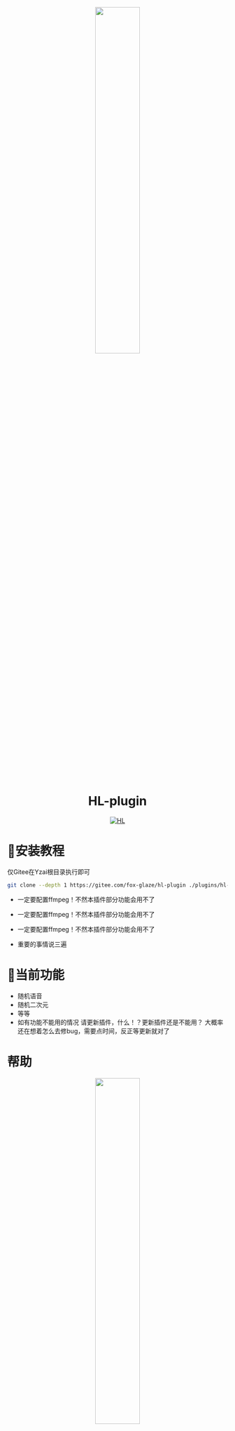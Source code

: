 
<p align="center">
   <a href="https://gitee.com/fox-glaze/hl-plugin/"><img src="https://gitee.com/luoyutianyang/tuchuan/raw/master/zy.png" width="45%" /></a>
</p>


<div align="center">

# HL-plugin

[![HL](https://profile-counter.glitch.me/hl-Plugin/count.svg)](https://gitee.com/fox-glaze/hl-plugin    )
</div>

# 🚀安装教程
仅Gitee在Yzai根目录执行即可


``` bash
git clone --depth 1 https://gitee.com/fox-glaze/hl-plugin ./plugins/hl-plugin
```

- 一定要配置ffmpeg！不然本插件部分功能会用不了
- 一定要配置ffmpeg！不然本插件部分功能会用不了
- 一定要配置ffmpeg！不然本插件部分功能会用不了
 
- 重要的事情说三遍

# 🐔当前功能
- 随机语音
- 随机二次元
- 等等
- 如有功能不能用的情况 请更新插件，什么！？更新插件还是不能用？ 大概率还在想着怎么去修bug，需要点时间，反正等更新就对了


# 帮助
<p align="center">
   <a href="https://gitee.com/fox-glaze/hl-plugin/"><img src="https://gitee.com/luoyutianyang/tuchuan/raw/master/help/hl%E5%B8%AE%E5%8A%A9.png" width="45%" /></a>
</p>

## ⚙️配置文件
``` js
Yunzai-Bot/plugins/hl-plugin/config
```

# 📦上传图片到库
我不会写捏
- 目前使用本地图库
- 不知道更新会不会覆盖

# 📞联系方式
> [Discord](https://discord.gg/a88njEYT)

> [Telegram](https://t.me/zhilaohu114514)

> [KOOK](https://kook.top/pQaB47)

> [QQ频道](https://pd.qq.com/s/8aaab6ipw)

QQ群158649349

# 🐾关于本插件
QWQ
- 只是个娱乐性的插件
- 插件克隆之后随便改
- 想怎么改都可以，改个名字当成自己的插件也可以
- 不需要经过我的同意
- 只要开源免费就无所谓


